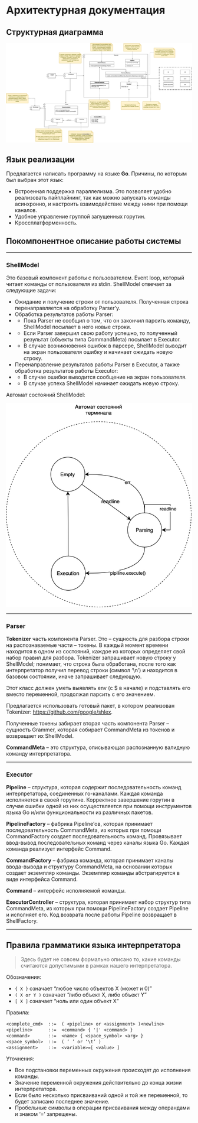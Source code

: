 # Архитектурная документация

## Структурная диаграмма

![structure](../assets/structure.png)

## Язык реализации

Предлагается написать программу на языке **Go**. Причины, по которым был выбран этот язык:
- Встроенная поддержка параллелизма. Это позволяет удобно реализовать пайплайнинг, так как можно запускать команды асинхронно, и настроить взаимодействие между ними при помощи каналов.
- Удобное управление группой запущенных горутин.
- Кроссплатформенность.


## Покомпонентное описание работы системы

---

### ShellModel 

Это базовый компонент работы с пользователем. Event loop, который читает команды от пользователя из stdin. ShellModel отвечает за следующие задачи:
- Ожидание и получение строки от пользователя. Полученная строка перенаправляется на обработку Parser’у.
- Обработка результатов работы Parser:
- - Пока Parser не сообщил о том, что он закончил парсить команду, ShellModel посылает в него новые строки.
- - Если Parser завершил свою работу успешно, то полученный результат (объекты типа CommandMeta) посылает в Executor.
- - В случае возникновения ошибок в парсере, ShellModel выводит на экран пользователя ошибку и начинает ожидать новую строку.
- Перенаправление результатов работы Parser в Executor, а также обработка результатов работы Executor:
- - В случае ошибки выводится сообщение на экран пользователя.
- - В случае успеха ShellModel начинает ожидать новую строку.

Автомат состояний ShellModel:

![state_machine](../assets/state_machine.png)

---

### Parser

**Tokenizer** часть компонента Parser. Это – сущность для разбора строки на распознаваемые части – токены. В каждый момент времени находится в одном из состояний, каждое из которых определяет свой набор правил для разбора. Tokenizer запрашивает новую строку у ShellModel; понимает, что строка была обработана, после того как интерпретатор получил перевод строки (символ ‘\n’) и находится в базовом состоянии, иначе запрашивает следующую.

Этот класс должен уметь выявлять env (с $ в начале) и подставлять его вместо переменной, продолжая парсить с его значением.

Предлагается использовать готовый пакет, в котором реализован Tokenizer: https://github.com/google/shlex.

Полученные токены забирает вторая часть компонента Parser – сущность Grammer, которая собирает CommandMeta из токенов и возвращает их ShellModel.

**CommandMeta** – это структура, описывающая распознанную валидную команду интерпретатора.

---

### Executor

**Pipeline** – структура, которая содержит последовательность команд интерпретатора, соединенных го-каналами. Каждая команда исполняется в своей горутине. Корректное завершение горутин в случае ошибки одной из них осуществляется при помощи инструментов языка Go и/или функциональности из различных пакетов.

**PipelineFactory** – фабрика Pipeline’ов, которая принимает последовательность CommandMeta, из которых при помощи CommandFactory создает последовательность команд. Провязывает ввод-вывод последовательных команд через каналы языка Go. Каждая команда реализует интерфейс Command.

**CommandFactory** – фабрика команда, которая принимает каналы ввода-вывода и структуру CommandMeta, на основании которых создает экземпляр команды. Экземпляр команды абстрагируется в виде интерфейса Command.

**Command** – интерфейс исполняемой команды.

**ExecutorController** – структура, которая принимает набор структур типа CommandMeta, из которых при помощи PipelineFactory создает Pipeline и исполняет его. Код возврата после работы Pipeline возвращает в ShellFactory.

---

## Правила грамматики языка интерпретатора

> Здесь будет не совсем формально описано то, какие команды считаются допустимыми в рамках нашего интерпретатора.

Обозначения:
- `{ X }`  означает “любое число объектов X (может и 0)”
- `( X or Y )` означает “либо объект X, либо объект Y”
- `[ X ]` означает “ноль или один объект X”

Правила:
```
<complete_cmd>  ::=  ( <pipeline> or <assignment> )<newline>
<pipeline>      ::=  <command> { '|' <command> }
<command>       ::=  <name> { <space_symbol> <arg> }
<space_symbol>  ::=  ( ‘ ’ or ‘\t’ )
<assignment>    ::=  <variable>=[ <value> ]
```

Уточнения:
- Все подстановки переменных окружения происходят до исполнения команды.
- Значение переменной окружения действительно до конца жизни интерпретатора.
- Если было несколько присваиваний одной и той же переменной, то будет записано последнее значение.
- Пробельные символы в операции присваивания между операндами и знаком ‘=’ запрещены.



